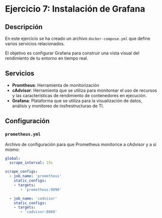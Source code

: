 # Ejercicio 7: Instalación de Grafana

## Descripción
En este ejercicio se ha creado un archivo `docker-compose.yml` que define varios servicios relacionados.

El objetivo es configurar Grafana para construir una vista visual del rendimiento de tu entorno en tiempo real.

## Servicios

- **Promtheus**: Herramienta de monitorización
- **cAdvisor**: Herramienta que se utiliza para monitorear el uso de recursos y las características de rendimiento de contenedores en ejecución.
- **Grafana**: Plataforma que se utiliza para la visualización de datos, análisis y monitoreo de insfrestructuras de TI.

## Configuración

### `prometheus.yml`
Archivo de configuración para que Prometheus monitorice a cAdvisor y a sí mismo:

```prometheus.yml
global:
  scrape_interval: 15s

scrape_configs:
  - job_name: 'prometheus'
    static_configs:
    - targets: 
       - 'prometheus:9090'

  - job_name: 'cadvisor'
    static_configs:
    - targets: 
       - 'cadvisor:8080'
```